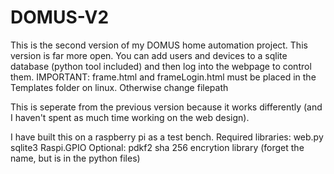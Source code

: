 # DOMUS-V2
This is the second version of my DOMUS home automation project. This version is far more open. 
You can add users and devices to a sqlite database (python tool included) and then log into the webpage to control them.
IMPORTANT: frame.html and frameLogin.html must be placed in the Templates folder on linux. Otherwise change filepath

This is seperate from the previous version because it works differently (and I haven't spent as much time working on the web design).

I have built this on a raspberry pi as a test bench.
Required libraries:
  web.py
  sqlite3
  Raspi.GPIO
  Optional: pdkf2 sha 256 encrytion library (forget the name, but is in the python files)
